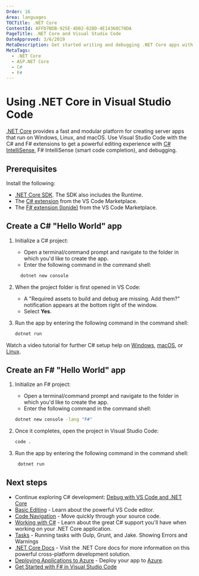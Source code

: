 ```yaml
---
Order: 16
Area: languages
TOCTitle: .NET Core
ContentId: AFFD7BDB-925E-4D02-828D-4E14360C70DA
PageTitle: .NET Core and Visual Studio Code
DateApproved: 3/6/2019
MetaDescription: Get started writing and debugging .NET Core apps with Visual Studio Code.
MetaTags:
  - .NET Core
  - ASP.NET Core
  - C#
  - F#
---
```


# Using .NET Core in Visual Studio Code

[.NET Core](https://docs.microsoft.com/dotnet/core) provides a fast and modular platform for creating server apps that run on Windows, Linux, and macOS. Use Visual Studio Code with the C# and F# extensions to get a powerful editing experience with [C# IntelliSense](https://docs.microsoft.com/visualstudio/ide/visual-csharp-intellisense), F# IntelliSense (smart code completion), and debugging.

## Prerequisites

Install the following:

- [.NET Core SDK](https://dotnet.microsoft.com/download). The SDK also includes the Runtime.
- The [C# extension](https://marketplace.visualstudio.com/items?itemName=ms-dotnettools.csharp) from the VS Code Marketplace.
- The [F# extension (Ionide)](https://marketplace.visualstudio.com/items?itemName=Ionide.Ionide-fsharp) from the VS Code Marketplace.

## Create a C# "Hello World" app

1. Initialize a C# project:

   - Open a terminal/command prompt and navigate to the folder in which you'd like to create the app.
   - Enter the following command in the command shell:

   ```cmd
     dotnet new console
   ```

2. When the project folder is first opened in VS Code:

   - A "Required assets to build and debug are missing. Add them?" notification appears at the bottom right of the window.
   - Select **Yes**.

3. Run the app by entering the following command in the command shell:

   ```cmd
   dotnet run
   ```

Watch a video tutorial for further C# setup help on [Windows](https://channel9.msdn.com/Blogs/dotnet/Get-started-VSCode-Csharp-NET-Core-Windows), [macOS](https://channel9.msdn.com/Blogs/dotnet/Get-started-VSCode-NET-Core-Mac), or [Linux](https://channel9.msdn.com/Blogs/dotnet/Get-started-with-VS-Code-Csharp-dotnet-Core-Ubuntu).

## Create an F# "Hello World" app

1. Initialize an F# project:

   - Open a terminal/command prompt and navigate to the folder in which you'd like to create the app.
   - Enter the following command in the command shell:

   ```cmd
   dotnet new console -lang "F#"
   ```

2. Once it completes, open the project in Visual Studio Code:

   ```cmd
   code .
   ```

3. Run the app by entering the following command in the command shell:

   ```cmd
    dotnet run
   ```

## Next steps

- Continue exploring C# development: [Debug with VS Code and .NET Core](https://docs.microsoft.com/dotnet/articles/csharp/getting-started/with-visual-studio-code#debug)
- [Basic Editing](/docs/editor/codebasics.md) - Learn about the powerful VS Code editor.
- [Code Navigation](/docs/editor/editingevolved.md) - Move quickly through your source code.
- [Working with C#](/docs/languages/csharp.md) - Learn about the great C# support you'll have when working on your .NET Core application.
- [Tasks](/docs/editor/tasks.md) - Running tasks with Gulp, Grunt, and Jake. Showing Errors and Warnings
- [.NET Core Docs](https://docs.microsoft.com/dotnet/core/) - Visit the .NET Core docs for more information on this powerful cross-platform development solution.
- [Deploying Applications to Azure](/docs/azure/deployment.md) - Deploy your app to [Azure](https://azure.microsoft.com).
- [Get Started with F# in Visual Studio Code](https://docs.microsoft.com/dotnet/fsharp/get-started/get-started-vscode)
